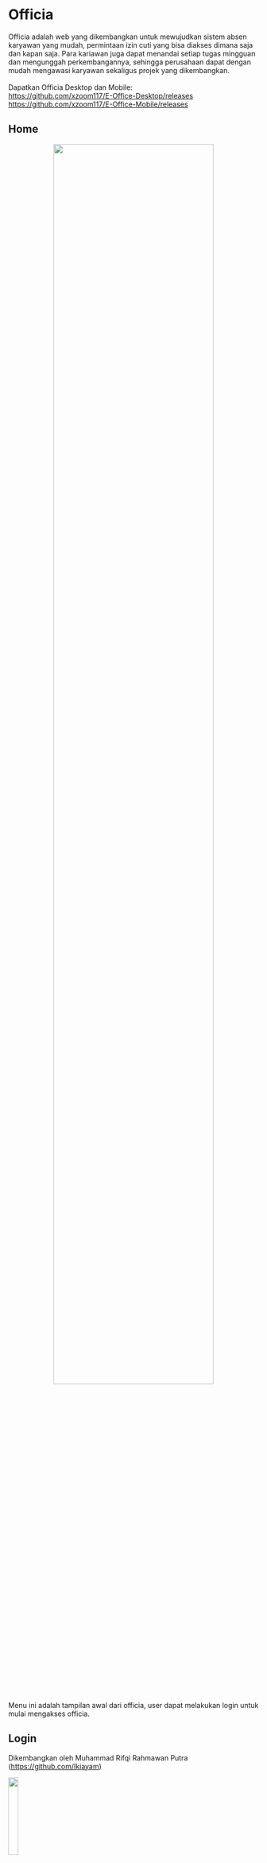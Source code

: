 # Officia
Officia adalah web yang dikembangkan untuk mewujudkan sistem absen karyawan yang mudah, permintaan izin cuti yang bisa diakses dimana saja dan kapan saja. Para kariawan juga dapat menandai setiap tugas mingguan dan mengunggah perkembangannya, sehingga perusahaan dapat dengan mudah mengawasi karyawan sekaligus projek yang dikembangkan.
<br><br>Dapatkan Officia Desktop dan Mobile:<br>https://github.com/xzoom117/E-Office-Desktop/releases<br>https://github.com/xzoom117/E-Office-Mobile/releases

## Home
<p align="center">
<img src="https://i.ibb.co/r4xNS4F/2021-02-12-21-13-38-Window.png" width="80%"/>
</p>
Menu ini adalah tampilan awal dari officia, user dapat melakukan login untuk mulai mengakses officia.

## Login
Dikembangkan oleh Muhammad Rifqi Rahmawan Putra (https://github.com/Ikiayam)
<p align="left">
<img src="https://i.ibb.co/FJY9s4m/2021-02-13-13-11-01-Log-in.png" width="20%"/>
</p>
Layaknya menu login pada umumnya, tampilan pada bagian ini memiliki fitur sign-in dan fitur lupa sandi

## Menu utama
Dikembangkan oleh Aryo Rakatama (https://github.com/xzoom117), tampilan ini mencangkup data basic user, overview hasil kerja, tampilan tugas, dan terhubung dengan tampilan absen serta pengumuman
<p align="left">
<img src="https://i.ibb.co/YpwPcST/2021-02-12-21-00-14-Window.png" width="50%"/>
</p>

### -Overview
Fitur ini menunjukan skills dan progres pekerjaan karyawan yang dikalkulasikan berdasarkan absen dan hasil pekerjaan
<p align="left">
<img src="https://i.ibb.co/9hwnSyf/Record-2021-02-13-13-29-47-382.gif" width="30%"/>
</p>

### -Tugas
Bagian ini menunjukan tugas tugas yang diunggah perusahaan/karyawan itu sendiri sehingga mereka tidak lupa dan perusahaan dapat memantau progressnya dengan mudah
<p align="left">
<img src="https://i.ibb.co/NVFK3cZ/Record-2021-02-13-13-28-03-760.gif" width="30%"/>
</p>

### -Dark Mode
Mode gelap ini cocok untuk user yang memiliki mata drakula
<p align="left">
<img src="https://i.ibb.co/4f71FS7/Record-2021-02-03-19-52-14-894.gif" width="30%"/>
</p>

## Absen
Dikembangkan oleh Nurdiana Saputra (https://github.com/uta17), tamplian ini memiliki fitur reminder sehingga para pegawai tidak akan lupa untuk melakukan absen setiap harinya, dilengkapi jam digital dan data absen karyawan agar perusahaan dapat memantau ketertiban pegawainya dengan mudah
<p align="left">
<img src="https://i.ibb.co/rZpn9vc/2021-02-03-19-56-57-Dashboard.png" width="50%"/>
</p>

### -Absensi
Bagian ini digunakan pegawai untuk melakukan absen harian atau meminta cuti
<p align="left">
<img src="https://i.ibb.co/GF61hJ5/2021-02-03-20-01-18-Absensi.png" width="30%"/>
</p>

### -Data Absen
Bagian ini akan menunjukan database kehadiran pegawai secara mendetail
<p align="left">
<img src="https://i.ibb.co/1LhFv0y/2021-02-03-20-03-16-Data-Absen.png" width="30%"/>
</p>

## Pengumuman
Dikembangkan oleh Chandra (https://github.com/DollllllllllllChan), bagian ini akan memberitahukan setiap pegawai apabila perusahaan memberikan pemberitahuan, sehingga para pegawai dapat melihat segala pemberitahuan penting dimanapun kapanpun
<p align="left">
<img src="https://i.ibb.co/McNXkM6/2021-02-13-13-41-58-E-Office.png" width="50%"/>
</p>

## -Pop Up
Memudahkan user untuk membaca pemberitahuan panjang
<p align="left">
<img src="https://i.ibb.co/Srg9xSg/Record-2021-02-03-20-10-29-476.gif" width="30%"/>
</p>

